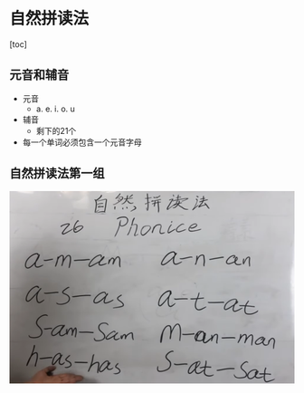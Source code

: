 # 自然拼读法

[toc]

## 元音和辅音

- 元音
  - a. e. i. o. u
- 辅音
  - 剩下的21个
- 每一个单词必须包含一个元音字母



## 自然拼读法第一组

![image-20240715230233148](MarkdownImageUpload/image-20240715230233148.png)